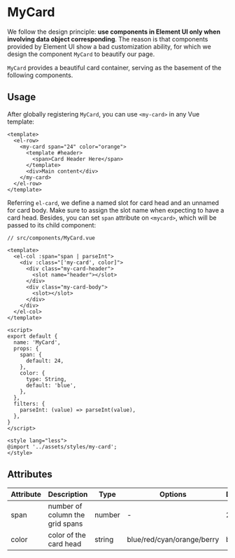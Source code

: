 # MyCard

We follow the design principle: **use components in Element UI only when involving data object corresponding**. The reason is that components provided by Element UI show a bad customization ability, for which we design the component `MyCard` to beautify our page. 

`MyCard` provides a beautiful card container, serving as the basement of the following components.

## Usage

After globally registering `MyCard`, you can use `<my-card>` in any Vue template: 

```vue
<template>
  <el-row>
    <my-card span="24" color="orange">
      <template #header>
        <span>Card Header Here</span>
      </template>
      <div>Main content</div>
    </my-card>
  </el-row>
</template>
```

Referring `el-card`, we define a named slot for card head and an unnamed for card body. Make sure to assign the slot name when expecting to have a card head. Besides, you can set `span` attribute on `<mycard>`, which will be passed to its child component: 

```vue
// src/components/MyCard.vue

<template>
  <el-col :span="span | parseInt">
    <div :class="['my-card', color]">
      <div class="my-card-header">
        <slot name="header"></slot>
      </div>
      <div class="my-card-body">
        <slot></slot>
      </div>
    </div>
  </el-col>
</template>

<script>
export default {
  name: 'MyCard',
  props: {
    span: {
      default: 24,
    },
    color: {
      type: String,
      default: 'blue',
    },
  },
  filters: {
    parseInt: (value) => parseInt(value),
  },
}
</script>

<style lang="less">
@import '../assets/styles/my-card';
</style>
```

## Attributes

| Attribute | Description                     | Type   | Options                    | Default |
| --------- | ------------------------------- | ------ | -------------------------- | ------- |
| span      | number of column the grid spans | number | -                          | 24      |
| color     | color of the card head          | string | blue/red/cyan/orange/berry | blue    |
